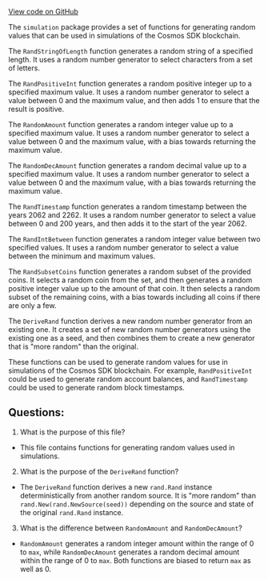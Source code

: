[View code on GitHub](https://github.com/cosmos/cosmos-sdk/blob/main/types/simulation/rand_util.go)

The `simulation` package provides a set of functions for generating random values that can be used in simulations of the Cosmos SDK blockchain. 

The `RandStringOfLength` function generates a random string of a specified length. It uses a random number generator to select characters from a set of letters. 

The `RandPositiveInt` function generates a random positive integer up to a specified maximum value. It uses a random number generator to select a value between 0 and the maximum value, and then adds 1 to ensure that the result is positive. 

The `RandomAmount` function generates a random integer value up to a specified maximum value. It uses a random number generator to select a value between 0 and the maximum value, with a bias towards returning the maximum value. 

The `RandomDecAmount` function generates a random decimal value up to a specified maximum value. It uses a random number generator to select a value between 0 and the maximum value, with a bias towards returning the maximum value. 

The `RandTimestamp` function generates a random timestamp between the years 2062 and 2262. It uses a random number generator to select a value between 0 and 200 years, and then adds it to the start of the year 2062. 

The `RandIntBetween` function generates a random integer value between two specified values. It uses a random number generator to select a value between the minimum and maximum values. 

The `RandSubsetCoins` function generates a random subset of the provided coins. It selects a random coin from the set, and then generates a random positive integer value up to the amount of that coin. It then selects a random subset of the remaining coins, with a bias towards including all coins if there are only a few. 

The `DeriveRand` function derives a new random number generator from an existing one. It creates a set of new random number generators using the existing one as a seed, and then combines them to create a new generator that is "more random" than the original. 

These functions can be used to generate random values for use in simulations of the Cosmos SDK blockchain. For example, `RandPositiveInt` could be used to generate random account balances, and `RandTimestamp` could be used to generate random block timestamps.
## Questions: 
 1. What is the purpose of this file?
- This file contains functions for generating random values used in simulations.

2. What is the purpose of the `DeriveRand` function?
- The `DeriveRand` function derives a new `rand.Rand` instance deterministically from another random source. It is "more random" than `rand.New(rand.NewSource(seed))` depending on the source and state of the original `rand.Rand` instance.

3. What is the difference between `RandomAmount` and `RandomDecAmount`?
- `RandomAmount` generates a random integer amount within the range of 0 to `max`, while `RandomDecAmount` generates a random decimal amount within the range of 0 to `max`. Both functions are biased to return `max` as well as 0.